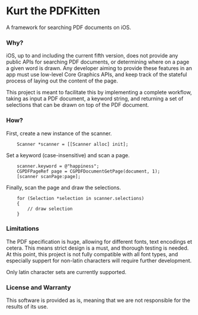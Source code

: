 # Kurt the PDFKitten

A framework for searching PDF documents on iOS.

### Why?

iOS, up to and including the current fifth version, does not provide any public APIs for searching PDF documents, or determining where on a page a given word is drawn. Any developer aiming to provide these features in an app must use low-level Core Graphics APIs, and keep track of the stateful process of laying out the content of the page.

This project is meant to facilitate this by implementing a complete workflow, taking as input a PDF document, a keyword string, and returning a set of selections that can be drawn on top of the PDF document.

### How?

First, create a new instance of the scanner.

```
	Scanner *scanner = [[Scanner alloc] init];
```

Set a keyword (case-insensitive) and scan a page.

```
	scanner.keyword = @"happiness";
	CGPDFPageRef page = CGPDFDocumentGetPage(document, 1);
	[scanner scanPage:page];
```

Finally, scan the page and draw the selections.

```
	for (Selection *selection in scanner.selections)
	{
		// draw selection
	}
```

### Limitations

The PDF specification is huge, allowing for different fonts, text encodings et cetera. This means strict design is a must, and thorough testing is needed. At this point, this project is not fully compatible with all font types, and especially suppert for non-latin characters will require further development.

Only latin character sets are currently supported.

### License and Warranty

This software is provided as is, meaning that we are not responsible for the results of its use.

